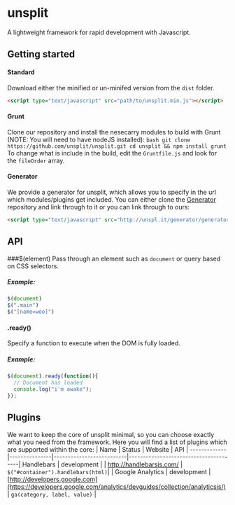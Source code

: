 # unsplit
A lightweight framework for rapid development with Javascript.
## Getting started
#### Standard
Download either the minified or un-minifed version from the ```dist``` folder. 
```html
<script type="text/javascript" src="path/to/unsplit.min.js"></script>
```
#### Grunt
Clone our repository and install the nesecarry modules to build with Grunt (NOTE: You will need to have nodeJS installed): ```bash git clone 
https://github.com/unsplit/unsplit.git cd unsplit && npm install grunt ``` To change what is include in the build, edit the ```Gruntfile.js``` and look for the 
```fileOrder``` array.
#### Generator
We provide a generator for unsplit, which allows you to specify in the url which modules/plugins get included. You can either clone the 
[Generator](http://github.com/unsplit/generator) repository and link through to it or you can link through to ours:
```html
<script type="text/javascript" src="http://unspl.it/generator/generator.php?core,ajax,handlebars"></script>
```
## API
###$(element)
Pass through an element such as ```document``` or query based on CSS selectors.
##### Example:
```javascript
$(document)
$(".main")
$("[name=woo]")
```
#### .ready()
Specify a function to execute when the DOM is fully loaded.
##### Example:
```javascript
$(document).ready(function(){
  // Document has loaded
  console.log("i'm awake");
});
```

## Plugins
We want to keep the core of unsplit minimal, so you can choose exactly what you need from the framework. Here you will find a list of plugins which are 
supported within the core:
| Name | Status | Website | API | -------------|---------------|--------------------------|---------------------------------------| Handlebars | development | 
| http://handlebarsjs.com/ | ```$("#container").handlebars(html)```|
| Google Analytics | development | [http://developers.google.com](https://developers.google.com/analytics/devguides/collection/analyticsjs/) | ```ga(category, label, value)``` |
